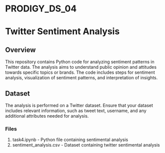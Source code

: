 # PRODIGY_DS_04
# Twitter Sentiment Analysis

## Overview

This repository contains Python code for analyzing sentiment patterns in Twitter data. The analysis aims to understand public opinion and attitudes towards specific topics or brands. The code includes steps for sentiment analysis, visualization of sentiment patterns, and interpretation of insights.

## Dataset

The analysis is performed on a Twitter dataset. Ensure that your dataset includes relevant information, such as tweet text, username, and any additional attributes needed for analysis.

### Files

1. task4.ipynb - Python file containing sentimental analysis
2. sentiment_analysis.csv - Dataset containing twitter sentimental analysis


